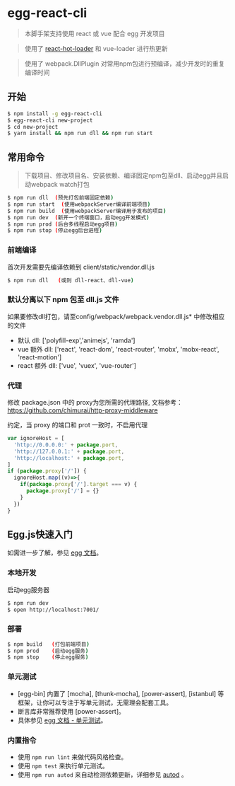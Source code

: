 # egg-react-cli

> 本脚手架支持使用 react 或 vue 配合 egg 开发项目

> 使用了 [react-hot-loader](https://github.com/gaearon/react-hot-loader/tree/next) 和 vue-loader 进行热更新


> 使用了 webpack.DllPlugin 对常用npm包进行预编译，减少开发时的重复编译时间

## 开始
```bash
$ npm install -g egg-react-cli
$ egg-react-cli new-project
$ cd new-project
$ yarn install && npm run dll && npm run start
```

## 常用命令
> 下载项目、修改项目名、安装依赖、编译固定npm包至dll、启动egg并且启动webpack watch打包
```bash
$ npm run dll  (预先打包前端固定依赖)
$ npm run start  (使用webpackServer编译前端项目)
$ npm run build  (使用webpackServer编译用于发布的项目)
$ npm run dev  (新开一个终端窗口，启动egg开发模式)
$ npm run prod (后台多线程启动egg项目)
$ npm run stop (停止egg后台进程)
```

### 前端编译
首次开发需要先编译依赖到 client/static/vendor.dll.js
```bash
$ npm run dll   (或则 dll-react、dll-vue)
```

### 默认分离以下 npm 包至 dll.js 文件

如果要修改dll打包，请至config/webpack/webpack.vendor.dll.js* 中修改相应的文件

- 默认 dll: ['polyfill-exp','animejs', 'ramda']
- vue 额外 dll: ['react', 'react-dom', 'react-router', 'mobx', 'mobx-react', 'react-motion']
- react 额外 dll: ['vue', 'vuex', 'vue-router']

### 代理
修改 package.json 中的 proxy为您所需的代理路径, 文档参考：
https://github.com/chimurai/http-proxy-middleware

约定，当 proxy 的端口和 prot 一致时，不启用代理
```js
var ignoreHost = [
  'http://0.0.0.0:' + package.port,
  'http://127.0.0.1:' + package.port,
  'http://localhost:' + package.port,
]
if (package.proxy['/']) {
  ignoreHost.map((v)=>{
    if(package.proxy['/'].target === v) {
      package.proxy['/'] = {}
    }
  })
}
```


## Egg.js快速入门

<!-- 在此次添加使用文档 -->

如需进一步了解，参见 [egg 文档][egg]。

### 本地开发
启动egg服务器

```bash
$ npm run dev
$ open http://localhost:7001/
```

### 部署

```bash
$ npm build   (打包前端项目)
$ npm prod    (启动egg服务)
$ npm stop    (停止egg服务)
```

### 单元测试

- [egg-bin] 内置了 [mocha], [thunk-mocha], [power-assert], [istanbul] 等框架，让你可以专注于写单元测试，无需理会配套工具。
- 断言库非常推荐使用 [power-assert]。
- 具体参见 [egg 文档 - 单元测试](https://eggjs.org/zh-cn/core/unittest)。

### 内置指令

- 使用 `npm run lint` 来做代码风格检查。
- 使用 `npm test` 来执行单元测试。
- 使用 `npm run autod` 来自动检测依赖更新，详细参见 [autod](https://www.npmjs.com/package/autod) 。


[egg]: https://eggjs.org
